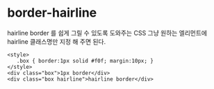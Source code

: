 # border-hairline

hairline border 를 쉽게 그릴 수 있도록 도와주는 CSS
그냥 원하는 엘리먼트에 hairline 클래스명만 지정 해 주면 된다.

````
<style>
   .box { border:1px solid #f0f; margin:10px; }
</style>
<div class="box">1px border</div>
<div class="box hairline">hairline border</div>
````
